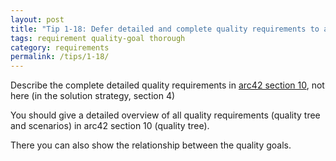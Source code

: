 ```yaml
---
layout: post
title: "Tip 1-18: Defer detailed and complete quality requirements to arc42 section 10!"
tags: requirement quality-goal thorough
category: requirements
permalink: /tips/1-18/
---
```

Describe the complete detailed quality requirements in
[arc42 section 10](/section-10),
not here (in the solution strategy, section 4)

You should give a detailed overview of all quality requirements
(quality tree and scenarios) in arc42 section 10 (quality tree).

There you can also show the relationship between the quality goals.
